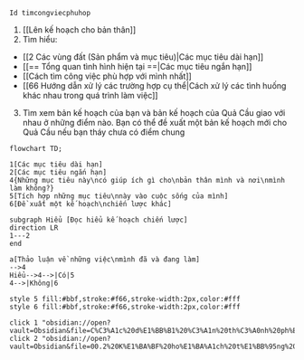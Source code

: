 ```button
Id timcongviecphuhop
```

1. [[Lên kế hoạch cho bản thân]]
2. Tìm hiểu:
- [[2 Các vùng đất (Sản phẩm và mục tiêu)|Các mục tiêu dài hạn]]
- [[== Tổng quan tình hình hiện tại ==|Các mục tiêu ngắn hạn]]
- [[Cách tìm công việc phù hợp với mình nhất]]
- [[66 Hướng dẫn xử lý các trường hợp cụ thể|Cách xử lý các tình huống khác nhau trong quá trình làm việc]]
3. Tìm xem bản kế hoạch của bạn và bản kế hoạch của Quả Cầu giao với nhau ở những điểm nào. Bạn có thể đề xuất một bản kế hoạch mới cho Quả Cầu nếu bạn tháy chưa có điểm chung

```mermaid
flowchart TD;  

1[Các mục tiêu dài hạn]
2[Các mục tiêu ngắn hạn]
4{Những mục tiêu này\ncó giúp ích gì cho\nbản thân mình và nơi\nmình làm không?}
5[Tích hợp những mục tiêu\nnày vào cuộc sống của mình]
6[Đề xuất một kế hoạch\nchiến lược khác] 

subgraph Hiểu [Đọc hiểu kế hoạch chiến lược]
direction LR
1---2
end

a[Thảo luận về những việc\nmình đã và đang làm]
-->4
Hiểu-->4-->|Có|5
4-->|Không|6

style 5 fill:#bbf,stroke:#f66,stroke-width:2px,color:#fff
style 6 fill:#bbf,stroke:#f66,stroke-width:2px,color:#fff

click 1 "obsidian://open?vault=Obsidian&file=C%C3%A1c%20d%E1%BB%B1%20%C3%A1n%20th%C3%A0nh%20ph%E1%BA%A7n"
click 2 "obsidian://open?vault=Obsidian&file=00.2%20K%E1%BA%BF%20ho%E1%BA%A1ch%20t%E1%BB%95ng%20th%E1%BB%83"
```